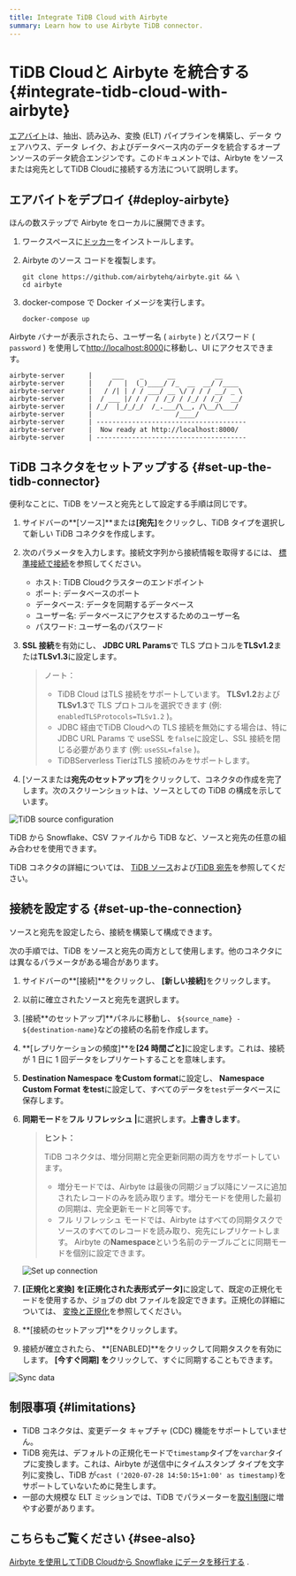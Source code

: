 ```yaml
---
title: Integrate TiDB Cloud with Airbyte
summary: Learn how to use Airbyte TiDB connector.
---
```


# TiDB Cloudと Airbyte を統合する {#integrate-tidb-cloud-with-airbyte}

[エアバイト](https://airbyte.com/)は、抽出、読み込み、変換 (ELT) パイプラインを構築し、データ ウェアハウス、データ レイク、およびデータベース内のデータを統合するオープンソースのデータ統合エンジンです。このドキュメントでは、Airbyte をソースまたは宛先としてTiDB Cloudに接続する方法について説明します。

## エアバイトをデプロイ {#deploy-airbyte}

ほんの数ステップで Airbyte をローカルに展開できます。

1.  ワークスペースに[ドッカー](https://www.docker.com/products/docker-desktop)をインストールします。

2.  Airbyte のソース コードを複製します。

    ```shell
    git clone https://github.com/airbytehq/airbyte.git && \
    cd airbyte
    ```

3.  docker-compose で Docker イメージを実行します。

    ```shell
    docker-compose up
    ```

Airbyte バナーが表示されたら、ユーザー名 ( `airbyte` ) とパスワード ( `password` ) を使用して[http://localhost:8000](http://localhost:8000)に移動し、UI にアクセスできます。

```
airbyte-server      |     ___    _      __          __
airbyte-server      |    /   |  (_)____/ /_  __  __/ /____
airbyte-server      |   / /| | / / ___/ __ \/ / / / __/ _ \
airbyte-server      |  / ___ |/ / /  / /_/ / /_/ / /_/  __/
airbyte-server      | /_/  |_/_/_/  /_.___/\__, /\__/\___/
airbyte-server      |                     /____/
airbyte-server      | --------------------------------------
airbyte-server      |  Now ready at http://localhost:8000/
airbyte-server      | --------------------------------------
```

## TiDB コネクタをセットアップする {#set-up-the-tidb-connector}

便利なことに、TiDB をソースと宛先として設定する手順は同じです。

1.  サイドバーの**[ソース]**または<strong>[宛先]</strong>をクリックし、TiDB タイプを選択して新しい TiDB コネクタを作成します。

2.  次のパラメータを入力します。接続文字列から接続情報を取得するには、 [標準接続で接続](/tidb-cloud/connect-via-standard-connection.md)を参照してください。

    -   ホスト: TiDB Cloudクラスターのエンドポイント
    -   ポート: データベースのポート
    -   データベース: データを同期するデータベース
    -   ユーザー名: データベースにアクセスするためのユーザー名
    -   パスワード: ユーザー名のパスワード

3.  **SSL 接続**を有効にし、 <strong>JDBC URL Params</strong>で TLS プロトコルを<strong>TLSv1.2</strong>または<strong>TLSv1.3</strong>に設定します。

    > ノート：
    >
    > -   TiDB Cloud はTLS 接続をサポートしています。 **TLSv1.2**および<strong>TLSv1.3</strong>で TLS プロトコルを選択できます (例: `enabledTLSProtocols=TLSv1.2` )。
    > -   JDBC 経由でTiDB Cloudへの TLS 接続を無効にする場合は、特に JDBC URL Params で useSSL を`false`に設定し、SSL 接続を閉じる必要があります (例: `useSSL=false` )。
    > -   TiDBServerless TierはTLS 接続のみをサポートします。

4.  [ソースまたは**宛先の**<strong>セットアップ]</strong>をクリックして、コネクタの作成を完了します。次のスクリーンショットは、ソースとしての TiDB の構成を示しています。

![TiDB source configuration](https://download.pingcap.com/images/docs/tidb-cloud/integration-airbyte-parameters.jpg)

TiDB から Snowflake、CSV ファイルから TiDB など、ソースと宛先の任意の組み合わせを使用できます。

TiDB コネクタの詳細については、 [TiDB ソース](https://docs.airbyte.com/integrations/sources/tidb)および[TiDB 宛先](https://docs.airbyte.com/integrations/destinations/tidb)を参照してください。

## 接続を設定する {#set-up-the-connection}

ソースと宛先を設定したら、接続を構築して構成できます。

次の手順では、TiDB をソースと宛先の両方として使用します。他のコネクタには異なるパラメータがある場合があります。

1.  サイドバーの**[接続]**をクリックし、 <strong>[新しい接続]</strong>をクリックします。

2.  以前に確立されたソースと宛先を選択します。

3.  [接続**のセットアップ]**パネルに移動し、 `${source_name} - ${destination-name}`などの接続の名前を作成します。

4.  **[レプリケーションの頻度]**を<strong>[24 時間ごと]</strong>に設定します。これは、接続が 1 日に 1 回データをレプリケートすることを意味します。

5.  **Destination Namespace を**<strong>Custom format</strong>に設定し、 <strong>Namespace Custom Format を</strong><strong>test</strong>に設定して、すべてのデータを`test`データベースに保存します。

6.  **同期モード**を<strong>フル リフレッシュ |</strong>に選択します。<strong>上書きします</strong>。

    > **ヒント：**
    >
    > TiDB コネクタは、増分同期と完全更新同期の両方をサポートしています。
    >
    > -   増分モードでは、Airbyte は最後の同期ジョブ以降にソースに追加されたレコードのみを読み取ります。増分モードを使用した最初の同期は、完全更新モードと同等です。
    > -   フル リフレッシュ モードでは、Airbyte はすべての同期タスクでソースのすべてのレコードを読み取り、宛先にレプリケートします。 Airbyte の**Namespace**という名前のテーブルごとに同期モードを個別に設定できます。

    ![Set up connection](https://download.pingcap.com/images/docs/tidb-cloud/integration-airbyte-connection.jpg)

7.  **[正規化と変換] を**<strong>[正規化された表形式データ]</strong>に設定して、既定の正規化モードを使用するか、ジョブの dbt ファイルを設定できます。正規化の詳細については、 [変換と正規化](https://docs.airbyte.com/operator-guides/transformation-and-normalization/transformations-with-dbt)を参照してください。

8.  **[接続のセットアップ]**をクリックします。

9.  接続が確立されたら、 **[ENABLED]**をクリックして同期タスクを有効にします。 <strong>[今すぐ同期] を</strong>クリックして、すぐに同期することもできます。

![Sync data](https://download.pingcap.com/images/docs/tidb-cloud/integration-airbyte-sync.jpg)

## 制限事項 {#limitations}

-   TiDB コネクタは、変更データ キャプチャ (CDC) 機能をサポートしていません。
-   TiDB 宛先は、デフォルトの正規化モードで`timestamp`タイプを`varchar`タイプに変換します。これは、Airbyte が送信中にタイムスタンプ タイプを文字列に変換し、TiDB が`cast ('2020-07-28 14:50:15+1:00' as timestamp)`をサポートしていないために発生します。
-   一部の大規模な ELT ミッションでは、TiDB でパラメーターを[取引制限](/develop/dev-guide-transaction-restraints.md#large-transaction-restrictions)に増やす必要があります。

## こちらもご覧ください {#see-also}

[Airbyte を使用してTiDB Cloudから Snowflake にデータを移行する](https://www.pingcap.com/blog/using-airbyte-to-migrate-data-from-tidb-cloud-to-snowflake/) .
